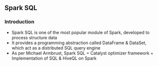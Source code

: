 ## Spark SQL

### Introduction
* Spark SQL is one of the most popular module of Spark, developed to process structure data
* It provides a programming abstraction called DataFrame & DataSet, which act as a distributed SQL query engine
* As per Michael Armbrust, Spark SQL = Catalyst optimizer framework  + Implementation of SQL & HiveQL on Spark